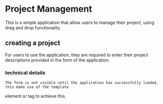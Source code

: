 # Project Management

This is a simple application that allow users to manage their project, using
drag and drop functionality.

## creating a project

For users to use the application, they are required to enter their project descriptions provided
in the form of the application.

### technical details

    The form is not visible until the application has successfully loaded, this make use of the template

element or tag to achieve this.
